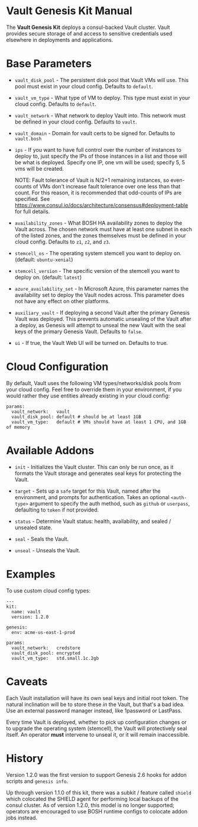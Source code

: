 # Vault Genesis Kit Manual

The **Vault Genesis Kit** deploys a consul-backed Vault cluster.
Vault provides secure storage of and access to sensitive
credentials used elsewhere in deployments and applications.

# Base Parameters

- `vault_disk_pool` - The persistent disk pool that Vault VMs will
  use.  This pool must exist in your cloud config.  Defaults to
  `default`.

- `vault_vm_type` - What type of VM to deploy.  This type must
  exist in your cloud config.  Defaults to `default`.

- `vault_network` - What network to deploy Vault into.  This
  network must be defined in your cloud config.  Defaults to
  `vault`.

- `vault_domain` - Domain for vault certs to be signed for. Defaults to `vault.bosh`

- `ips` - If you want to have full control over the number of instances to
  deploy to, just specify the IPs of those instances in a list and those will
  be what is deployed.  Specify one IP, one vm will be used; specify 5, 5 vms
  will be created.

  NOTE:  Fault tolerance of Vault is N/2+1 remaining instances, so even-counts
  of VMs don't increase fault tolerance over one less than that count.  For
  this reason, it is recommended that odd-counts of IPs are specified.  See
  https://www.consul.io/docs/architecture/consensus#deployment-table for full
  details.

- `availability_zones` - What BOSH HA availability zones to deploy
  the Vault across.  The chosen network must have at least one
  subnet in each of the listed zones, and the zones themselves
  must be defined in your cloud config.  Defaults to `z1`, `z2`,
  and `z3`.

- `stemcell_os` - The operating system stemcell you want to deploy
  on. (default: `ubuntu-xenial`)
  
- `stemcell_version` - The specific version of the stemcell you want
  to deploy on. (default: `latest`)

- `azure_availability_set` - In Microsoft Azure, this parameter
  names the availability set to deploy the Vault nodes across.
  This parameter does not have any effect on other platforms.

- `auxiliary_vault` - If deploying a second Vault after the 
  primary Genesis Vault was deployed. This prevents automatic
  unsealing of the Vault after a deploy, as Genesis will attempt 
  to unseal the new Vault with the seal keys of the primary 
  Genesis Vault. Defaults to `false`.

- `ui` - If true, the Vault Web UI will be turned on. Defaults to true.

# Cloud Configuration

By default, Vault uses the following VM types/networks/disk pools from your
cloud config. Feel free to override them in your environment, if you would
rather they use entities already existing in your cloud config:

```
params:
  vault_network:   vault
  vault_disk_pool: default # should be at least 1GB
  vault_vm_type:   default # VMs should have at least 1 CPU, and 1GB of memory
```


# Available Addons

- `init` - Initializes the Vault cluster.  This can only be run once, as it
  formats the Vault storage and generates seal keys for protecting the Vault.

- `target` - Sets up a `safe` target for this Vault, named after the
  environment, and prompts for authentication.  Takes an optional
  `<auth-type>` argument to specify the auth method, such as `github` or
  `userpass`, defaulting to `token` if not provided.

- `status` - Determine Vault status: health, availability, and sealed /
  unsealed state.

- `seal` - Seals the Vault.

- `unseal` - Unseals the Vault.

# Examples

To use custom cloud config types:

```
---
kit:
  name: vault
  version: 1.2.0

genesis:
  env: acme-us-east-1-prod

params:
  vault_network:   credstore
  vault_disk_pool: encrypted
  vault_vm_type:   std.small.1c.2gb
```

# Caveats

Each Vault installation will have its own seal keys and initial
root token.  The natural inclination will be to store these _in_
the Vault, but that's a bad idea.  Use an external password
manager instead, like 1password or LastPass.

Every time Vault is deployed, whether to pick up configuration
changes or to upgrade the operating system (stemcell), the Vault
will protectively seal itself.  An operator **must** intervene to
unseal it, or it will remain inaccessible.

# History

Version 1.2.0 was the first version to support Genesis 2.6 hooks
for addon scripts and `genesis info`.

Up through version 1.1.0 of this kit, there was a subkit / feature
called `shield` which colocated the SHIELD agent for performing
local backups of the consul cluster.  As of version 1.2.0, this
model is no longer supported; operators are encouraged to use BOSH
runtime configs to colocate addon jobs instead.
